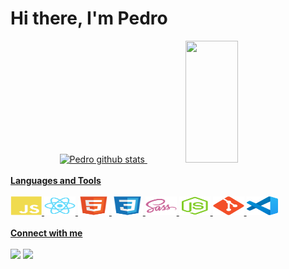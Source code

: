 ### <h1>Hi there, I'm Pedro</h1>

<div align="center">
  <a href="https//github.com/pedrop-dev">
  <img width="49%" height="195px" src="https://github-readme-stats.vercel.app/api?username=pedrop-dev&show_icons=true&count_private=true&hide_border=true&title_color=bd93f9&icon_color=bd93f9&text_color=c9d1d9&bg_color=0d1117" alt="Pedro github stats" />
   <img width="41%" height="195px" src="https://github-readme-stats.vercel.app/api/top-langs/?username=pedrop-dev&layout=compact&hide_border=true&title_color=bd93f9&text_color=bd93f9&bg_color=0d1117" /> 
</div> 
  
  <br>
 
  <strong>
    Languages and Tools
  </strong>
  
  <br>
  <br>
  
  <div align="left">
    <img height="30" width="50" alt="js-icon" src="https://raw.githubusercontent.com/devicons/devicon/master/icons/javascript/javascript-plain.svg">
    <img height="30" width="50" alt="reactjs-icon" src="https://raw.githubusercontent.com/devicons/devicon/master/icons/react/react-original.svg">
    <img height="30" width="50" alt="html-icon" src="https://raw.githubusercontent.com/devicons/devicon/master/icons/html5/html5-original.svg">
    <img height="30" width="50" alt="css-icon" src="https://raw.githubusercontent.com/devicons/devicon/master/icons/css3/css3-original.svg">
    <img height="30" width="50" alt="vscode-icon" src="https://raw.githubusercontent.com/devicons/devicon/master/icons/sass/sass-original.svg">
    <img height="30" width="50" alt="nodejs-icon" src="https://raw.githubusercontent.com/devicons/devicon/master/icons/nodejs/nodejs-original.svg">
    <img height="30" width="50" alt="git-icon" src="https://raw.githubusercontent.com/devicons/devicon/master/icons/git/git-original.svg">
    <img height="30" width="50" alt="vscode-icon" src="https://raw.githubusercontent.com/devicons/devicon/master/icons/vscode/vscode-original.svg">
  </div>

  <br>
  
  <strong>
    Connect with me
  </strong>
  
  <br>
  <br>

  <div>
    <a href="mailto:pedroh.ps0102@gmail.com"><img src="https://img.shields.io/badge/Gmail-D14836?style=for-the-badge&logo=gmail&logoColor=white"></a>
    <a href="https://discord.gg/CatQh6CQp9" target="blank"><img src="https://img.shields.io/badge/Discord-7289DA?style=for-the-badge&logo=discord&logoColor=white"></a>
  </div>
